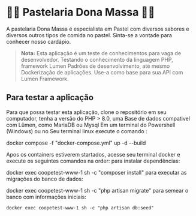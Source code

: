 # 👩‍🍳 Pastelaria Dona Massa 👨‍🍳

A pastelaria Dona Massa é especialista em Pastel com diversos sabores
e diversos outros tipos de comida no pastel. Sinta-se a vontade para conhecer nosso cardápio.

> **Nota:** Esta aplicação é um teste de conhecimentos para vaga de desenvolvedor. Testando o conhecimento da linguagem PHP, framework Lumen
Padrões de desenvolvimento, até mesmo Dockerização de aplicações.
Use-a como base para sua API com Lumen Framework.

## Para testar a aplicação

Para que possa testar esta aplicação, clone o repositório em seu computador, tenha a versão do PHP > 8.0, uma Base de dados compativel com Lûmen, como MariaDB ou Mysql
Em um terminal do Powershell (Windows) ou no Seu terminal linux execute o comando :

docker compose -f "docker-compose.yml" up -d --build

Apos os containers estiverem startados, acesse seu terminal docker e execute
os seguintes comandos na order:
para instalar dependências:

 docker exec coopetest-www-1 sh -c "composer install"
para executar as migrações do banco de dados:

 docker exec coopetest-www-1 sh -c "php artisan migrate"
para semear o banco com informações iniciais:

 ```shell
docker exec coopetest-www-1 sh -c "php artisan db:seed"
```
 